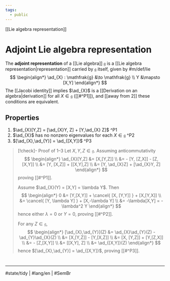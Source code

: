 ```yaml
---
tags:
  - public
---
```

[[Lie algebra representation]]
# Adjoint Lie algebra representation

The **adjoint representation** of a [[Lie algebra]] $\mathfrak{g}$ is a [[Lie algebra representation|representation]] carried by $\mathfrak{g}$ itself, given by #m/def/lie
$$
\begin{align*}
\ad_{X} : \mathfrak{g} &\to \mathfrak{g} \\
Y &\mapsto [X,Y]
\end{align*}
$$
The [[Jacobi identity]] implies $\ad_{X}$ is a [[Derivation on an algebra|derivation]] for all $X \in \mathfrak{g}$ ([[#^P1]]),
and [[away from 2]] these conditions are equivalent.

## Properties

1. $\ad_{X}[Y,Z] = [\ad_{X}Y, Z] + [Y,\ad_{X} Z]$ ^P1
2. $\ad_{X}$ has no nonzero eigenvalues for each $X \in \mathfrak{g}$ ^P2
3. $[\ad_{X},\ad_{Y}] = \ad_{[X,Y]}$ ^P3

> [!check]- Proof of 1–3
> Let $X,Y,Z \in \mathfrak{g}$.
> Assuming anticommutativity
> $$
> \begin{align*}
> \ad_{X}[Y,Z] &= [X,[Y,Z]] \\
> &= - [Y, [Z,X]] - [Z, [X,Y]] \\
> &= [Y, [X,Z]] + [[X,Y],Z] \\
> &= [Y, \ad_{X}Z] + [\ad_{X}Y, Z]
> \end{align*}
> $$
> proving [[#^P1]].
> 
> Assume $\ad_{X}(Y) = [X,Y] = \lambda Y$.
> Then
> $$
> \begin{align*}
> 0 &= [Y,[X,Y]] + \cancel{ [X, [Y,Y]] } + [X,[Y,X]] \\
> &= \cancel{ [Y, \lambda Y] } + [X,-\lambda Y] \\
> &= -\lambda[X,Y] = -\lambda^2 Y
> \end{align*}
> $$
> hence either $\lambda = 0$ or $Y = 0$,
> proving [[#^P2]].
> 
> For any $Z \in \mathfrak{g}$,
> $$
> \begin{align*}
> [\ad_{X},\ad_{Y}](Z) &= \ad_{X}\ad_{Y}(Z) - \ad_{Y}\ad_{X}(Z) \\
> &= [X,[Y,Z]] - [Y,[X,Z]] \\
> &= [X, [Y,Z]] + [Y,[Z,X]] \\
> &= - [Z,[X,Y]]  \\
> &= [[X,Y], Z] \\
> &= \ad_{[X,Y]}(Z)
> \end{align*}
> $$
> hence $[\ad_{X},\ad_{Y}] = \ad_{[X,Y]}$,
> proving [[#^P3]].
> <span class="QED"/>

#
---
#state/tidy | #lang/en | #SemBr
